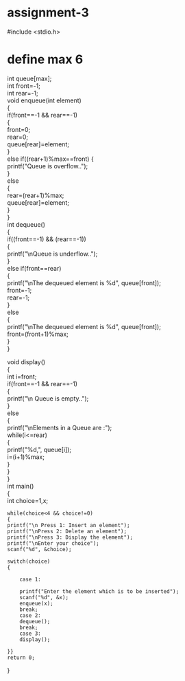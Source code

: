 # assignment-3
#include <stdio.h>  
# define max 6  
int queue[max];  
int front=-1;  
int rear=-1;  
void enqueue(int element)  
{  
    if(front==-1 && rear==-1)  
    {  
        front=0;  
        rear=0;  
        queue[rear]=element;  
    }  
    else if((rear+1)%max==front) 
    {  
        printf("Queue is overflow..");  
    }  
    else  
    {  
        rear=(rear+1)%max;       
        queue[rear]=element;      
    }  
}  
int dequeue()  
{  
    if((front==-1) && (rear==-1))  
    {  
        printf("\nQueue is underflow..");  
    }  
 else if(front==rear)  
{  
   printf("\nThe dequeued element is %d", queue[front]);  
   front=-1;  
   rear=-1;  
}   
else  
{  
    printf("\nThe dequeued element is %d", queue[front]);  
   front=(front+1)%max;  
}  
}  
  
void display()  
{  
    int i=front;  
    if(front==-1 && rear==-1)  
    {  
        printf("\n Queue is empty..");  
    }  
    else  
    {  
        printf("\nElements in a Queue are :");  
        while(i<=rear)  
        {  
            printf("%d,", queue[i]);  
            i=(i+1)%max;  
        }  
    }  
}  
int main()  
{  
    int choice=1,x;    
      
    while(choice<4 && choice!=0)   
    {  
    printf("\n Press 1: Insert an element");  
    printf("\nPress 2: Delete an element");  
    printf("\nPress 3: Display the element");  
    printf("\nEnter your choice");  
    scanf("%d", &choice);  
      
    switch(choice)  
    {  
          
        case 1:  
      
        printf("Enter the element which is to be inserted");  
        scanf("%d", &x);  
        enqueue(x);  
        break;  
        case 2:  
        dequeue();  
        break;  
        case 3:  
        display();  
  
    }}  
    return 0;  
}
